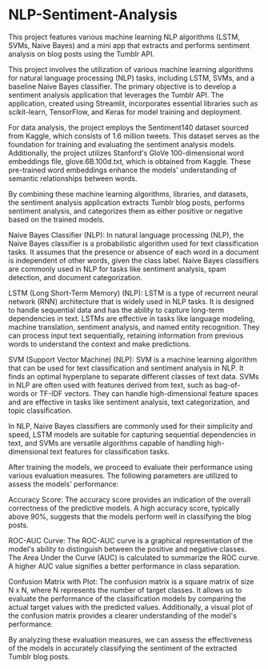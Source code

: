 # NLP-Sentiment-Analysis
This project features various machine learning NLP algorithms (LSTM, SVMs, Naive Bayes) and a mini app that extracts and performs sentiment analysis on blog posts using the Tumblr API.

This project involves the utilization of various machine learning algorithms for natural language processing (NLP) tasks, including LSTM, SVMs, and a baseline Naive Bayes classifier. The primary objective is to develop a sentiment analysis application that leverages the Tumblr API. The application, created using Streamlit, incorporates essential libraries such as scikit-learn, TensorFlow, and Keras for model training and deployment.

For data analysis, the project employs the Sentiment140 dataset sourced from Kaggle, which consists of 1.6 million tweets. This dataset serves as the foundation for training and evaluating the sentiment analysis models. Additionally, the project utilizes Stanford's GloVe 100-dimensional word embeddings file, glove.6B.100d.txt, which is obtained from Kaggle. These pre-trained word embeddings enhance the models' understanding of semantic relationships between words.

By combining these machine learning algorithms, libraries, and datasets, the sentiment analysis application extracts Tumblr blog posts, performs sentiment analysis, and categorizes them as either positive or negative based on the trained models.

Naive Bayes Classifier (NLP): In natural language processing (NLP), the Naive Bayes classifier is a probabilistic algorithm used for text classification tasks. It assumes that the presence or absence of each word in a document is independent of other words, given the class label. Naive Bayes classifiers are commonly used in NLP for tasks like sentiment analysis, spam detection, and document categorization.

LSTM (Long Short-Term Memory) (NLP): LSTM is a type of recurrent neural network (RNN) architecture that is widely used in NLP tasks. It is designed to handle sequential data and has the ability to capture long-term dependencies in text. LSTMs are effective in tasks like language modeling, machine translation, sentiment analysis, and named entity recognition. They can process input text sequentially, retaining information from previous words to understand the context and make predictions.

SVM (Support Vector Machine) (NLP): SVM is a machine learning algorithm that can be used for text classification and sentiment analysis in NLP. It finds an optimal hyperplane to separate different classes of text data. SVMs in NLP are often used with features derived from text, such as bag-of-words or TF-IDF vectors. They can handle high-dimensional feature spaces and are effective in tasks like sentiment analysis, text categorization, and topic classification.

In NLP, Naive Bayes classifiers are commonly used for their simplicity and speed, LSTM models are suitable for capturing sequential dependencies in text, and SVMs are versatile algorithms capable of handling high-dimensional text features for classification tasks.

After training the models, we proceed to evaluate their performance using various evaluation measures. The following parameters are utilized to assess the models' performance:

Accuracy Score: The accuracy score provides an indication of the overall correctness of the predictive models. A high accuracy score, typically above 90%, suggests that the models perform well in classifying the blog posts.

ROC-AUC Curve: The ROC-AUC curve is a graphical representation of the model's ability to distinguish between the positive and negative classes. The Area Under the Curve (AUC) is calculated to summarize the ROC curve. A higher AUC value signifies a better performance in class separation.

Confusion Matrix with Plot: The confusion matrix is a square matrix of size N x N, where N represents the number of target classes. It allows us to evaluate the performance of the classification models by comparing the actual target values with the predicted values. Additionally, a visual plot of the confusion matrix provides a clearer understanding of the model's performance.

By analyzing these evaluation measures, we can assess the effectiveness of the models in accurately classifying the sentiment of the extracted Tumblr blog posts.
